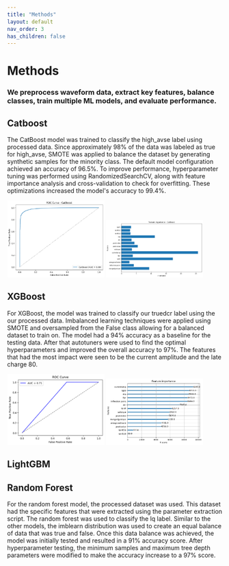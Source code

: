 ```yaml
---
title: "Methods"
layout: default
nav_order: 3
has_children: false
---
```

# Methods
### We preprocess waveform data, extract key features, balance classes, train multiple ML models, and evaluate performance.

## Catboost

The CatBoost model was trained to classify the high_avse label using processed data.
Since approximately 98% of the data was labeled as true for high_avse, SMOTE was applied
to balance the dataset by generating synthetic samples for the minority class. The default
model configuration achieved an accuracy of 96.5%. To improve performance, hyperparameter
tuning was performed using RandomizedSearchCV, along with feature importance analysis and
cross-validation to check for overfitting. These optimizations increased the model's accuracy
to 99.4%.
<div><img src="assets/images/catboostroc.png" alt="F" width="45%" height="45%"> <img src="assets/images/catboostfeatures.png" alt="F" width="45%" height="45%"></div>


## XGBoost

For XGBoost, the model was trained to classify our truedcr label using the our processed data. Imbalanced learning techniques were applied using SMOTE and oversampled from the False class allowing for a balanced dataset to train on. The model had a 94% accuracy as a baseline for the testing data. After that autotuners were used to find the optimal hyperparameters and improved the overall accuracy to 97%. The features that had the most impact were seen to be the current amplitude and the late charge 80.
<div><img src="assets/images/roc_XGB.png" alt="F" width="45%" height="45%"> <img src="assets/images/feature_importance_XGB.png" alt="F" width="45%" height="45%"></div>

## LightGBM

## Random Forest

For the random forest model, the processed dataset was used. This dataset had the specific features that were extracted using the parameter extraction script. The random forest was used to classify the lq label. Similar to the other models, the imblearn distribution was used to create an equal balance of data that was true and false. Once this data balance was achieved, the model was initially tested and resulted in a 91% accuracy score. After hyperparameter testing, the minimum samples and maximum tree depth  parameters were modified to make the accuracy increase to a 97% score.
